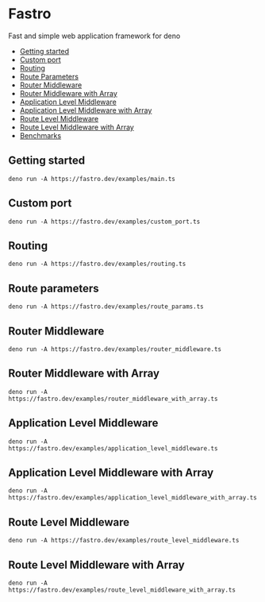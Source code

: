 # Fastro

Fast and simple web application framework for deno

- [Getting started](#getting-started)
- [Custom port](#custom-port)
- [Routing](#routing)
- [Route Parameters](#route-parameters)
- [Router Middleware](#router-middleware)
- [Router Middleware with Array](#route-level-middleware-with-array)
- [Application Level Middleware](#application-level-middleware)
- [Application Level Middleware with Array](#application-level-middleware-with-array)
- [Route Level Middleware](#route-level-middleware)
- [Route Level Middleware with Array](#route-level-middleware-with-array)
- [Benchmarks](benchmarks/readme.md)

## Getting started

```
deno run -A https://fastro.dev/examples/main.ts
```

## Custom port

```
deno run -A https://fastro.dev/examples/custom_port.ts
```

## Routing

```
deno run -A https://fastro.dev/examples/routing.ts
```

## Route parameters

```
deno run -A https://fastro.dev/examples/route_params.ts
```

## Router Middleware

```
deno run -A https://fastro.dev/examples/router_middleware.ts
```

## Router Middleware with Array

```
deno run -A https://fastro.dev/examples/router_middleware_with_array.ts
```

## Application Level Middleware

```
deno run -A https://fastro.dev/examples/application_level_middleware.ts
```

## Application Level Middleware with Array

```
deno run -A https://fastro.dev/examples/application_level_middleware_with_array.ts
```

## Route Level Middleware

```
deno run -A https://fastro.dev/examples/route_level_middleware.ts
```

## Route Level Middleware with Array

```
deno run -A https://fastro.dev/examples/route_level_middleware_with_array.ts
```
